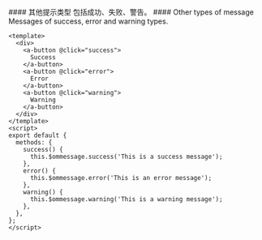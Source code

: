 <cn>
#### 其他提示类型
包括成功、失败、警告。
</cn>

<us>
#### Other types of message
Messages of success, error and warning types.
</us>

```vue
<template>
  <div>
    <a-button @click="success">
      Success
    </a-button>
    <a-button @click="error">
      Error
    </a-button>
    <a-button @click="warning">
      Warning
    </a-button>
  </div>
</template>
<script>
export default {
  methods: {
    success() {
      this.$ommessage.success('This is a success message');
    },
    error() {
      this.$ommessage.error('This is an error message');
    },
    warning() {
      this.$ommessage.warning('This is a warning message');
    },
  },
};
</script>
```
